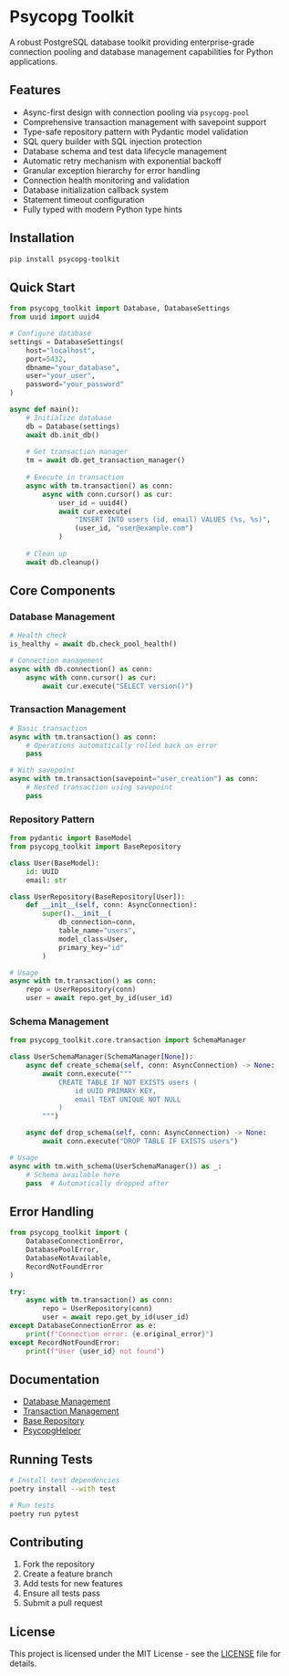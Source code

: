 # Psycopg Toolkit

A robust PostgreSQL database toolkit providing enterprise-grade connection pooling and database management capabilities for Python applications.

## Features

- Async-first design with connection pooling via `psycopg-pool`
- Comprehensive transaction management with savepoint support
- Type-safe repository pattern with Pydantic model validation
- SQL query builder with SQL injection protection
- Database schema and test data lifecycle management
- Automatic retry mechanism with exponential backoff
- Granular exception hierarchy for error handling
- Connection health monitoring and validation
- Database initialization callback system
- Statement timeout configuration
- Fully typed with modern Python type hints

## Installation

```bash
pip install psycopg-toolkit
```

## Quick Start

```python
from psycopg_toolkit import Database, DatabaseSettings
from uuid import uuid4

# Configure database
settings = DatabaseSettings(
    host="localhost",
    port=5432,
    dbname="your_database",
    user="your_user",
    password="your_password"
)

async def main():
    # Initialize database
    db = Database(settings)
    await db.init_db()
    
    # Get transaction manager
    tm = await db.get_transaction_manager()
    
    # Execute in transaction
    async with tm.transaction() as conn:
        async with conn.cursor() as cur:
            user_id = uuid4()
            await cur.execute(
                "INSERT INTO users (id, email) VALUES (%s, %s)",
                (user_id, "user@example.com")
            )
    
    # Clean up
    await db.cleanup()
```

## Core Components

### Database Management

```python
# Health check
is_healthy = await db.check_pool_health()

# Connection management
async with db.connection() as conn:
    async with conn.cursor() as cur:
        await cur.execute("SELECT version()")
```

### Transaction Management

```python
# Basic transaction
async with tm.transaction() as conn:
    # Operations automatically rolled back on error
    pass

# With savepoint
async with tm.transaction(savepoint="user_creation") as conn:
    # Nested transaction using savepoint
    pass
```

### Repository Pattern

```python
from pydantic import BaseModel
from psycopg_toolkit import BaseRepository

class User(BaseModel):
    id: UUID
    email: str

class UserRepository(BaseRepository[User]):
    def __init__(self, conn: AsyncConnection):
        super().__init__(
            db_connection=conn,
            table_name="users",
            model_class=User,
            primary_key="id"
        )

# Usage
async with tm.transaction() as conn:
    repo = UserRepository(conn)
    user = await repo.get_by_id(user_id)
```

### Schema Management

```python
from psycopg_toolkit.core.transaction import SchemaManager

class UserSchemaManager(SchemaManager[None]):
    async def create_schema(self, conn: AsyncConnection) -> None:
        await conn.execute("""
            CREATE TABLE IF NOT EXISTS users (
                id UUID PRIMARY KEY,
                email TEXT UNIQUE NOT NULL
            )
        """)

    async def drop_schema(self, conn: AsyncConnection) -> None:
        await conn.execute("DROP TABLE IF EXISTS users")

# Usage
async with tm.with_schema(UserSchemaManager()) as _:
    # Schema available here
    pass  # Automatically dropped after
```

## Error Handling

```python
from psycopg_toolkit import (
    DatabaseConnectionError,
    DatabasePoolError,
    DatabaseNotAvailable,
    RecordNotFoundError
)

try:
    async with tm.transaction() as conn:
        repo = UserRepository(conn)
        user = await repo.get_by_id(user_id)
except DatabaseConnectionError as e:
    print(f"Connection error: {e.original_error}")
except RecordNotFoundError:
    print(f"User {user_id} not found")
```

## Documentation

- [Database Management](https://github.com/descoped/psycopg-toolkit/blob/master/docs/database.md)
- [Transaction Management](https://github.com/descoped/psycopg-toolkit/blob/master/docs/transaction_manager.md)
- [Base Repository](https://github.com/descoped/psycopg-toolkit/blob/master/docs/base_repository.md)
- [PsycopgHelper](https://github.com/descoped/psycopg-toolkit/blob/master/docs/psycopg_helper.md)

## Running Tests

```bash
# Install test dependencies
poetry install --with test

# Run tests
poetry run pytest
```

## Contributing

1. Fork the repository
2. Create a feature branch
3. Add tests for new features
4. Ensure all tests pass
5. Submit a pull request

## License

This project is licensed under the MIT License - see the [LICENSE](LICENSE) file for details.
